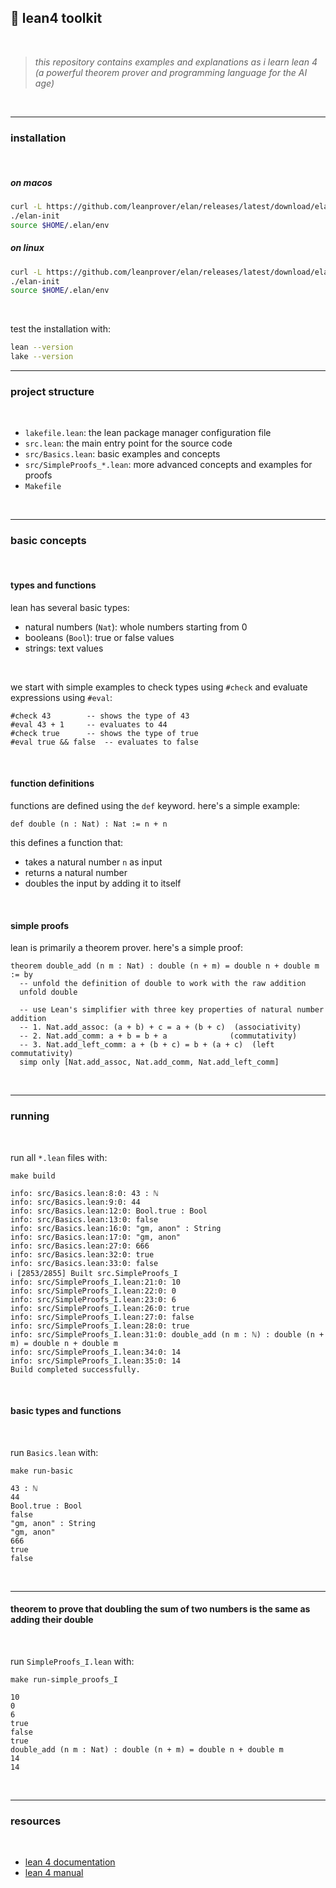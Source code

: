 ## 🔮 lean4 toolkit

<br>

> *this repository contains examples and explanations as i learn lean 4 (a powerful theorem prover and programming language for the AI age)*

<br>

---

### installation

<br>

##### on macos

```bash
curl -L https://github.com/leanprover/elan/releases/latest/download/elan-x86_64-apple-darwin.tar.gz | tar xz
./elan-init
source $HOME/.elan/env
```

##### on linux
```bash
curl -L https://github.com/leanprover/elan/releases/latest/download/elan-x86_64-unknown-linux-gnu.tar.gz | tar xz
./elan-init
source $HOME/.elan/env
```

<br>

test the installation with:
```bash
lean --version
lake --version
```

---

### project structure

<br>

- `lakefile.lean`: the lean package manager configuration file
- `src.lean`: the main entry point for the source code
- `src/Basics.lean`: basic examples and concepts
- `src/SimpleProofs_*.lean`: more advanced concepts and examples for proofs
- `Makefile`

<br>

---

### basic concepts

<br>

#### types and functions

lean has several basic types:
- natural numbers (`Nat`): whole numbers starting from 0
- booleans (`Bool`): true or false values
- strings: text values

<br>

we start with simple examples to check types using `#check` and evaluate expressions using `#eval`:

```lean
#check 43        -- shows the type of 43
#eval 43 + 1     -- evaluates to 44
#check true      -- shows the type of true
#eval true && false  -- evaluates to false
```

<br>

#### function definitions

functions are defined using the `def` keyword. here's a simple example:

```lean
def double (n : Nat) : Nat := n + n
```

this defines a function that:
- takes a natural number `n` as input
- returns a natural number
- doubles the input by adding it to itself

<br>

#### simple proofs

lean is primarily a theorem prover. here's a simple proof:

```lean
theorem double_add (n m : Nat) : double (n + m) = double n + double m := by
  -- unfold the definition of double to work with the raw addition
  unfold double

  -- use Lean's simplifier with three key properties of natural number addition
  -- 1. Nat.add_assoc: (a + b) + c = a + (b + c)  (associativity)
  -- 2. Nat.add_comm: a + b = b + a              (commutativity)
  -- 3. Nat.add_left_comm: a + (b + c) = b + (a + c)  (left commutativity)
  simp only [Nat.add_assoc, Nat.add_comm, Nat.add_left_comm]
```

<br>

---

### running

<br>

run all `*.lean` files with:

```shell
make build

info: src/Basics.lean:8:0: 43 : ℕ
info: src/Basics.lean:9:0: 44
info: src/Basics.lean:12:0: Bool.true : Bool
info: src/Basics.lean:13:0: false
info: src/Basics.lean:16:0: "gm, anon" : String
info: src/Basics.lean:17:0: "gm, anon"
info: src/Basics.lean:27:0: 666
info: src/Basics.lean:32:0: true
info: src/Basics.lean:33:0: false
ℹ [2853/2855] Built src.SimpleProofs_I
info: src/SimpleProofs_I.lean:21:0: 10
info: src/SimpleProofs_I.lean:22:0: 0
info: src/SimpleProofs_I.lean:23:0: 6
info: src/SimpleProofs_I.lean:26:0: true
info: src/SimpleProofs_I.lean:27:0: false
info: src/SimpleProofs_I.lean:28:0: true
info: src/SimpleProofs_I.lean:31:0: double_add (n m : ℕ) : double (n + m) = double n + double m
info: src/SimpleProofs_I.lean:34:0: 14
info: src/SimpleProofs_I.lean:35:0: 14
Build completed successfully.
```

<br>

#### basic types and functions

<br>

run `Basics.lean` with:

```shell
make run-basic

43 : ℕ
44
Bool.true : Bool
false
"gm, anon" : String
"gm, anon"
666
true
false
```

<br>

---

#### theorem to prove that doubling the sum of two numbers is the same as adding their double

<br>

run `SimpleProofs_I.lean` with:

```shell
make run-simple_proofs_I

10
0
6
true
false
true
double_add (n m : Nat) : double (n + m) = double n + double m
14
14
```


<br>

----

### resources

<br>

- [lean 4 documentation](https://leanprover.github.io/lean4/doc/)
- [lean 4 manual](https://leanprover.github.io/lean4/doc/)
